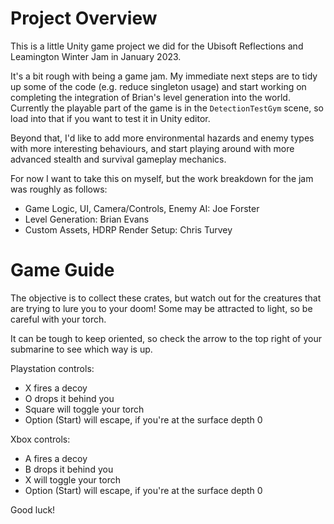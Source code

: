 # Project Overview

This is a little Unity game project we did for the Ubisoft Reflections and Leamington Winter Jam in January 2023.

It's a bit rough with being a game jam. My immediate next steps are to tidy up some of the code (e.g. reduce singleton usage) and start working on completing the integration of Brian's level generation into the world. Currently the playable part of the game is in the `DetectionTestGym` scene, so load into that if you want to test it in Unity editor.

Beyond that, I'd like to add more environmental hazards and enemy types with more interesting behaviours, and start playing around with more advanced stealth and survival gameplay mechanics.

For now I want to take this on myself, but the work breakdown for the jam was roughly as follows:

- Game Logic, UI, Camera/Controls, Enemy AI: Joe Forster
- Level Generation: Brian Evans
- Custom Assets, HDRP Render Setup: Chris Turvey

# Game Guide

The objective is to collect these crates, but watch out for the creatures that are trying to lure you to your doom! Some may be attracted to light, so be careful with your torch.

It can be tough to keep oriented, so check the arrow to the top right of your submarine to see which way is up.

Playstation controls:
- X fires a decoy
- O drops it behind you
- Square will toggle your torch
- Option (Start) will escape, if you're at the surface depth 0

Xbox controls:
- A fires a decoy
- B drops it behind you
- X will toggle your torch
- Option (Start) will escape, if you're at the surface depth 0

Good luck!
